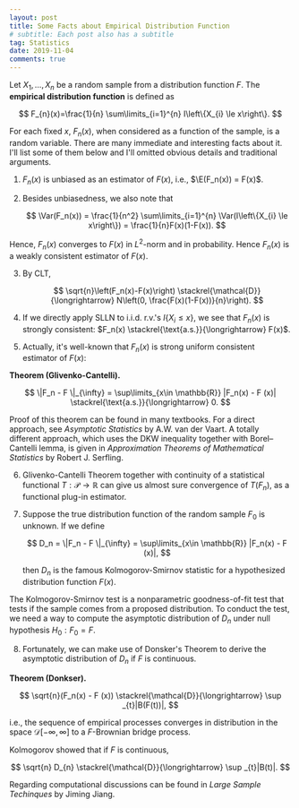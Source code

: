 ```yaml
---
layout: post
title: Some Facts about Empirical Distribution Function
# subtitle: Each post also has a subtitle
tag: Statistics
date: 2019-11-04
comments: true
---
```


Let $X_{1}, \ldots, X_{n}$ be a random sample from a distribution function $F$. The **empirical distribution function** is defined as

$$
F_{n}(x)=\frac{1}{n} \sum\limits_{i=1}^{n} I\left\{X_{i} \le x\right\}.
$$

For each fixed $x$, $F_n(x)$, when considered as a function of the sample, is a random variable. There are many immediate and interesting facts about it. I'll list some of them below and I'll omitted obvious details and traditional arguments.

1. $F_n(x)$ is unbiased as an estimator of $F(x)$, i.e., $\E(F_n(x)) = F(x)$.

2. Besides unbiasedness, we also note that

   $$
   \Var(F_n(x)) = \frac{1}{n^2} \sum\limits_{i=1}^{n} \Var(I\left\{X_{i} \le x\right\}) = \frac{1}{n}F(x)(1-F(x)).
   $$

  Hence, $F_n(x)$ converges to $F(x)$ in $L^2$-norm and in probability. Hence $F_n(x)$ is a weakly consistent estimator of $F(x)$.

3. By CLT,

   $$
   \sqrt{n}\left(F_n(x)-F(x)\right) \stackrel{\mathcal{D}}{\longrightarrow} N\left(0, \frac{F(x)(1-F(x))}{n}\right).
   $$

4. If we directly apply SLLN to i.i.d. r.v.'s $I\{X_{i} \le x \}$, we see that $F_n(x)$ is strongly consistent: $F_n(x) \stackrel{\text{a.s.}}{\longrightarrow} F(x)$.

5. Actually, it's well-known that $F_n(x)$ is strong uniform consistent estimator of $F(x)$:

**Theorem (Glivenko-Cantelli).**

   $$
   \|F_n - F \|_{\infty} = \sup\limits_{x\in \mathbb{R}} |F_n(x) - F (x)|
   \stackrel{\text{a.s.}}{\longrightarrow} 0.
   $$

Proof of this theorem can be found in many textbooks. For a direct approach, see *Asymptotic Statistics* by A.W.  van der Vaart. A totally different approach, which uses the DKW inequality together with Borel–Cantelli lemma, is given in *Approximation Theorems of Mathematical Statistics* by Robert J. Serfling.

6. Glivenko-Cantelli Theorem together with continuity of a statistical functional $T: \mathcal{P}\to \mathbb{R}$ can give us almost sure convergence of $T(F_n)$, as a functional plug-in estimator.

7. Suppose the true distribution function of the random sample $F_0$ is unknown. If we define

   $$
   D_n = \|F_n - F \|_{\infty} = \sup\limits_{x\in \mathbb{R}} |F_n(x) - F (x)|,
   $$

   then $D_n$ is the famous Kolmogorov-Smirnov statistic for a hypothesized  distribution function $F(x)$.

The Kolmogorov-Smirnov test is a nonparametric goodness-of-fit test that tests if the sample comes from a proposed distribution. To conduct the test, we need a way to compute the asymptotic distribution of $D_n$ under null hypothesis $H_0: F_0 = F$.

8. Fortunately, we can make use of Donsker's Theorem to derive the asymptotic distribution of $D_n$ if $F$ is continuous.

**Theorem (Donkser).**

$$
   \sqrt{n}(F_n(x) - F (x)) \stackrel{\mathcal{D}}{\longrightarrow} \sup _{t}|B(F(t))|,
$$

i.e., the sequence of empirical processes converges in distribution in the space $\mathcal{D}[-\infty, \infty]$ to a $F$-Brownian bridge process.

Kolmogorov showed that if $F$ is continuous,

$$
\sqrt{n} D_{n} \stackrel{\mathcal{D}}{\longrightarrow} \sup _{t}|B(t)|.
$$

Regarding computational discussions can be found in *Large Sample Techinques* by Jiming Jiang.
